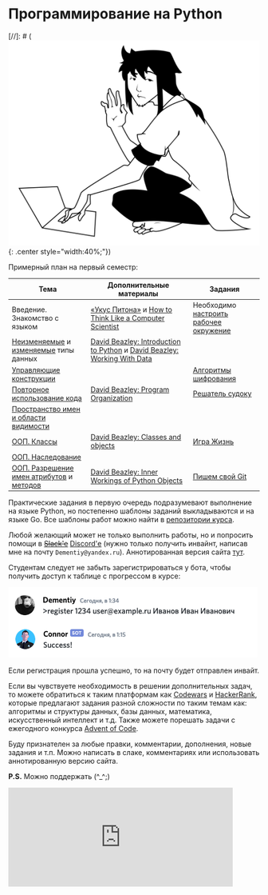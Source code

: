 # Программирование на Python

[//]: # (![image](../images/bps-hello.png){: .center style="width:40%;"})

Примерный план на первый семестр:

| Тема | Дополнительные материалы | Задания |
|------|--------------------------|---------|
|  Введение. Знакомство с языком   | [«Укус Питона»](https://wombat.org.ua/AByteOfPython/) и [How to Think Like a Computer Scientist](https://runestone.academy/runestone/books/published/thinkcspy/index.html) | Необходимо [настроить рабочее окружение](assignments/setup_env.md) |
| [Неизменяемые](lectures/immutable-types.md) и [изменяемые](lectures/mutable-types.md) типы данных | [David Beazley: Introduction to Python](https://dabeaz-course.github.io/practical-python/Notes/01_Introduction/00_Overview.html) и [David Beazley: Working With Data](https://dabeaz-course.github.io/practical-python/Notes/02_Working_with_data/00_Overview.html) | |
| [Управляющие конструкции](lectures/control-statements.md) |  | [Алгоритмы шифрования](assignments/cypher.md) |
| [Повторное использование кода](lectures/functions.md) | [David Beazley: Program Organization](https://dabeaz-course.github.io/practical-python/Notes/03_Program_organization/00_Overview.html) | [Решатель судоку](assignments/sudoku.md) |
| [Пространство имен и области видимости](lectures/ns_and_scopes.md) | | |
| [ООП. Классы](lectures/classes.md) | [David Beazley: Classes and objects](https://dabeaz-course.github.io/practical-python/Notes/04_Classes_objects/00_Overview.html) | [Игра Жизнь](assignments/life.md) |
| [ООП. Наследование](lectures/inheritance.md) |  |  |
| [ООП. Разрешение имен атрибутов](lectures/attribute_lookup.md) и [методов](lectures/mro.md) | [David Beazley: Inner Workings of Python Objects](https://dabeaz-course.github.io/practical-python/Notes/05_Object_model/00_Overview.html) | [Пишем свой Git](assignments/pyvcs.md) |

Практические задания в первую очередь подразумевают выполнение на языке Python, но постепенно шаблоны заданий выкладываются и на языке Go. Все шаблоны работ можно найти в [репозитории курса](https://github.com/Dementiy/pybook-assignments).

Любой желающий может не только выполнить работы, но и попросить помощи в ~~[Slack'e](https://cs102-python.slack.com)~~ [Discord'е](https://discord.gg/DHvm8K) (нужно только получить инвайнт, написав мне на почту `Dementiy@yandex.ru`). Аннотированная версия сайта [тут](https://via.hypothes.is/https://dementiy.github.io).

Студентам следует не забыть зарегистрироваться у бота, чтобы получить доступ к таблице с прогрессом в курсе:

![image](../images/register.png)

Если регистрация прошла успешно, то на почту будет отправлен инвайт.

Если вы чувствуете необходимость в решении дополнительных задач, то можете обратиться к таким платформам как [Codewars](https://www.codewars.com/) и [HackerRank](https://www.hackerrank.com/), которые предлагают задания разной сложности по таким темам как: алгоритмы и структуры данных, базы данных, математика, искусственный интеллект и т.д. Также можете порешать задачи с ежегодного конкурса [Advent of Code](https://adventofcode.com/).

Буду признателен за любые правки, комментарии, дополнения, новые задания и т.п. Можно написать в слаке, комментариях или использовать аннотированную версию сайта.

**P.S.** Можно поддержать (\^_\^;)

<iframe src="https://money.yandex.ru/quickpay/shop-widget?writer=seller&targets=%D0%9F%D0%BE%D0%B4%D0%B4%D0%B5%D1%80%D0%B6%D0%B0%D1%82%D1%8C&targets-hint=&default-sum=&button-text=11&payment-type-choice=on&hint=&successURL=&quickpay=shop&account=41001313600690" width="450" height="198" frameborder="0" allowtransparency="true" scrolling="no"></iframe>
